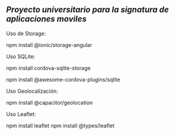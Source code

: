 *Proyecto universitario para la signatura de aplicaciones moviles*
-


Uso de Storage:

npm install @ionic/storage-angular

Uso SQLite:

npm install cordova-sqlite-storage

npm install @awesome-cordova-plugins/sqlite

Uso Geolocalización:

npm install @capacitor/geolocation

Uso Leaflet:

npm install leaflet
npm install @types/leaflet
